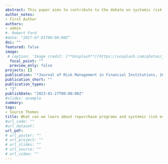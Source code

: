 ```yaml
---
abstract: This paper aims to contribute to the debate on systemic risk by measuring and comparing systemic risk and interconnectedness when banks repurchase shares during financial turmoil. We assess the extent to which buyback programs within banks contribute to systemic risk. We rely on several measures of systemic risk and connectedness in a sample of 112 US banks during a tranquil and unstable period. Our empirical results reveal remarkable increases in systemic risk in repurchasing banks compared to non-repurchasing banks. Repurchasing banks contribute relatively the most to systemic risk and are more exposed to it in a time of the European Debt crisis and the Covid_19 period. Banks that repurchased shares strengthened indirect links during systemic events and are potentially riskier. In addition, results classify and rank banks in terms of systemic risk involvement and connectedness and build a valuable contribution about the identification of systematically important banks. 
author_notes:
- First Author
authors:
- admin
#- Robert Ford
#date: "2017-07-01T00:00:00Z"
doi: ""
featured: false
image:
 # caption: 'Image credit: [**Unsplash**](https://unsplash.com/photos/jdD8gXaTZsc)'
  focal_point: ""
  preview_only: false
projects: []
publication: '*Journal of Risk Management in Financial Institutions, 16*(1)'
publication_short: ""
publication_types:
- "2"
publishDate: "2023-01-27T00:00:00Z"
#slides: example
summary: 
tags:
- Source Themes
title: What can we learn about repurchase programs and systemic risk evidence from U S banks during financial turmoil
#url_code: ""
#url_dataset: 
url_pdf: 
# url_poster: ""
# url_project: ""
# url_slides: ""
# url_source: ""
# url_video: ""
---
```


